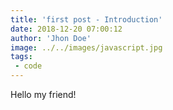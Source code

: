 ```yaml
---
title: 'first post - Introduction'
date: 2018-12-20 07:00:12
author: 'Jhon Doe'
image: ../../images/javascript.jpg
tags: 
 - code
---
```


Hello my friend!